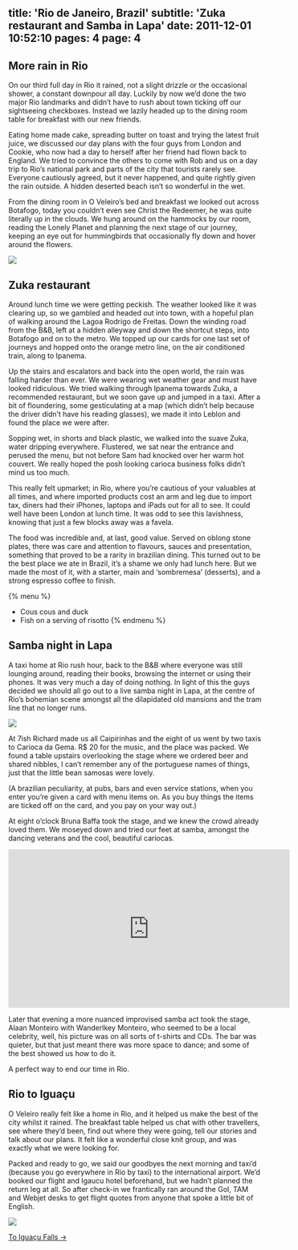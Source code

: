 title: 'Rio de Janeiro, Brazil'
subtitle: 'Zuka restaurant and Samba in Lapa'
date: 2011-12-01 10:52:10
pages: 4
page: 4
---

## More rain in Rio

On our third full day in Rio it rained, not a slight drizzle or the occasional shower, a constant downpour all day. Luckily by now we’d done the two major Rio landmarks and didn’t have to rush about town ticking off our sightseeing checkboxes. Instead we lazily headed up to the dining room table for breakfast with our new friends.

Eating home made cake, spreading butter on toast and trying the latest fruit juice, we discussed our day plans with the four guys from London and Cookie, who now had a day to herself after her friend had flown back to England. We tried to convince the others to come with Rob and us on a day trip to Rio’s national park and parts of the city that tourists rarely see. Everyone cautiously agreed, but it never happened, and quite rightly given the rain outside. A hidden deserted beach isn’t so wonderful in the wet.

From the dining room in O Veleiro’s bed and breakfast we looked out across Botafogo, today you couldn’t even see Christ the Redeemer, he was quite literally up in the clouds. We hung around on the hammocks by our room, reading the Lonely Planet and planning the next stage of our journey, keeping an eye out for hummingbirds that occasionally fly down and hover around the flowers.

[![](http://host.trivialbeing.org/up/small/brazil-079.jpg)](http://host.trivialbeing.org/up/brazil-079.jpg)

## Zuka restaurant

Around lunch time we were getting peckish. The weather looked like it was clearing up, so we gambled and headed out into town, with a hopeful plan of walking around the Lagoa Rodrigo de Freitas. Down the winding road from the B&B, left at a hidden alleyway and down the shortcut steps, into Botafogo and on to the metro. We topped up our cards for one last set of journeys and hopped onto the orange metro line, on the air conditioned train, along to Ipanema.

Up the stairs and escalators and back into the open world, the rain was falling harder than ever. We were wearing wet weather gear and must have looked ridiculous. We tried walking through Ipanema towards Zuka, a recommended restaurant, but we soon gave up and jumped in a taxi. After a bit of floundering, some gesticulating at a map (which didn’t help because the driver didn’t have his reading glasses), we made it into Leblon and found the place we were after.

Sopping wet, in shorts and black plastic, we walked into the suave Zuka, water dripping everywhere. Flustered, we sat near the entrance and perused the menu, but not before Sam had knocked over her warm hot couvert. We really hoped the posh looking carioca business folks didn’t mind us too much.

This really felt upmarket; in Rio, where you’re cautious of your valuables at all times, and where imported products cost an arm and leg due to import tax, diners had their iPhones, laptops and iPads out for all to see. It could well have been London at lunch time. It was odd to see this lavishness, knowing that just a few blocks away was a favela.

The food was incredible and, at last, good value. Served on oblong stone plates, there was care and attention to flavours, sauces and presentation, something that proved to be a rarity in brazilian dining. This turned out to be the best place we ate in Brazil, it’s a shame we only had lunch here. But we made the most of it, with a starter, main and ‘sombremesa’ (desserts), and a strong espresso coffee to finish.

{% menu %}
* Cous cous and duck
* Fish on a serving of risotto
{% endmenu %}

## Samba night in Lapa

A taxi home at Rio rush hour, back to the B&B where everyone was still lounging around, reading their books, browsing the internet or using their phones. It was very much a day of doing nothing. In light of this the guys decided we should all go out to a live samba night in Lapa, at the centre of Rio’s bohemian scene amongst all the dilapidated old mansions and the tram line that no longer runs.

[![](http://host.trivialbeing.org/up/small/IMG_3600.JPG)](http://host.trivialbeing.org/up/IMG_3600.JPG)

At 7ish Richard made us all Caipirinhas and the eight of us went by two taxis to Carioca da Gema. R$ 20 for the music, and the place was packed. We found a table upstairs overlooking the stage where we ordered beer and shared nibbles, I can’t remember any of the portuguese names of things, just that the little bean samosas were lovely.

(A brazilian peculiarity, at pubs, bars and even service stations, when you enter you’re given a card with menu items on. As you buy things the items are ticked off on the card, and you pay on your way out.)

At eight o’clock Bruna Baffa took the stage, and we knew the crowd already loved them. We moseyed down and tried our feet at samba, amongst the dancing veterans and the cool, beautiful cariocas.

<iframe width="560" height="315" src="http://www.youtube.com/embed/Mo8vty09rw8" frameborder="0" allowfullscreen style="margin: 0 auto"></iframe>

Later that evening a more nuanced improvised samba act took the stage, Alaan Monteiro with Wanderlkey Monteiro, who seemed to be a local celebrity, well, his picture was on all sorts of t-shirts and CDs. The bar was quieter, but that just meant there was more space to  dance; and some of the best showed us how to do it.

A perfect way to end our time in Rio.

## Rio to Iguaçu

O Veleiro really felt like a home in Rio, and it helped us make the best of the city whilst it rained. The breakfast table helped us chat with other travellers, see where they’d been, find out where they were going, tell our stories and talk about our plans. It felt like a wonderful close knit group, and was exactly what we were looking for.

Packed and ready to go, we said our goodbyes the next morning and taxi’d (because you go everywhere in Rio by taxi) to the international airport. We’d booked our flight and Igaucu hotel beforehand, but we hadn’t planned the return leg at all. So after check-in we frantically ran around the Gol, TAM and Webjet desks to get flight quotes from anyone that spoke a little bit of English.

[![](http://host.trivialbeing.org/up/small/brazil-082b.jpg)](http://host.trivialbeing.org/up/brazil-082b.jpg)

[To Iguaçu Falls &rarr;](/2011/12/iguacu-falls-brazil/)
